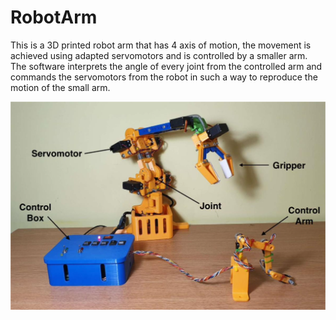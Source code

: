 # RobotArm

This is a 3D printed robot arm that has 4 axis of motion, the movement is achieved using adapted servomotors and is controlled by a smaller arm. The software interprets the angle of every joint from the controlled arm and commands the servomotors from the robot in such a way to reproduce the motion of the small arm.

![](Screenshot.png)
